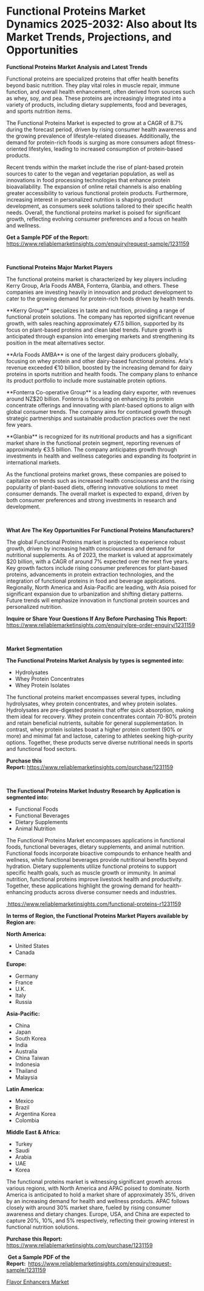 <p><h1>Functional Proteins Market Dynamics 2025-2032: Also about Its Market Trends, Projections, and Opportunities</h1></p><p><strong>Functional Proteins Market Analysis and Latest Trends</strong></p>
<p><p>Functional proteins are specialized proteins that offer health benefits beyond basic nutrition. They play vital roles in muscle repair, immune function, and overall health enhancement, often derived from sources such as whey, soy, and pea. These proteins are increasingly integrated into a variety of products, including dietary supplements, food and beverages, and sports nutrition items.</p><p>The Functional Proteins Market is expected to grow at a CAGR of 8.7% during the forecast period, driven by rising consumer health awareness and the growing prevalence of lifestyle-related diseases. Additionally, the demand for protein-rich foods is surging as more consumers adopt fitness-oriented lifestyles, leading to increased consumption of protein-based products. </p><p>Recent trends within the market include the rise of plant-based protein sources to cater to the vegan and vegetarian population, as well as innovations in food processing technologies that enhance protein bioavailability. The expansion of online retail channels is also enabling greater accessibility to various functional protein products. Furthermore, increasing interest in personalized nutrition is shaping product development, as consumers seek solutions tailored to their specific health needs. Overall, the functional proteins market is poised for significant growth, reflecting evolving consumer preferences and a focus on health and wellness.</p></p>
<p><strong>Get a Sample PDF of the Report:&nbsp;</strong> <a href="https://www.reliablemarketinsights.com/enquiry/request-sample/1231159?utm_campaign=3011&utm_medium=2&utm_source=Github&utm_content=ia&utm_term=07042025&utm_id=functional-proteins">https://www.reliablemarketinsights.com/enquiry/request-sample/1231159</a></p>
<p>&nbsp;</p>
<p><strong>Functional Proteins Major Market Players</strong></p>
<p><p>The functional proteins market is characterized by key players including Kerry Group, Arla Foods AMBA, Fonterra, Glanbia, and others. These companies are investing heavily in innovation and product development to cater to the growing demand for protein-rich foods driven by health trends.</p><p>**Kerry Group** specializes in taste and nutrition, providing a range of functional protein solutions. The company has reported significant revenue growth, with sales reaching approximately €7.5 billion, supported by its focus on plant-based proteins and clean label trends. Future growth is anticipated through expansion into emerging markets and strengthening its position in the meat alternatives sector.</p><p>**Arla Foods AMBA** is one of the largest dairy producers globally, focusing on whey protein and other dairy-based functional proteins. Arla's revenue exceeded €10 billion, boosted by the increasing demand for dairy proteins in sports nutrition and health foods. The company plans to enhance its product portfolio to include more sustainable protein options.</p><p>**Fonterra Co-operative Group** is a leading dairy exporter, with revenues around NZ$20 billion. Fonterra is focusing on enhancing its protein concentrate offerings and innovating with plant-based options to align with global consumer trends. The company aims for continued growth through strategic partnerships and sustainable production practices over the next few years.</p><p>**Glanbia** is recognized for its nutritional products and has a significant market share in the functional protein segment, reporting revenues of approximately €3.5 billion. The company anticipates growth through investments in health and wellness categories and expanding its footprint in international markets.</p><p>As the functional proteins market grows, these companies are poised to capitalize on trends such as increased health consciousness and the rising popularity of plant-based diets, offering innovative solutions to meet consumer demands. The overall market is expected to expand, driven by both consumer preferences and strong investments in research and development.</p></p>
<p>&nbsp;</p>
<p><strong>What Are The Key Opportunities For Functional Proteins Manufacturers?</strong></p>
<p><p>The global Functional Proteins market is projected to experience robust growth, driven by increasing health consciousness and demand for nutritional supplements. As of 2023, the market is valued at approximately $20 billion, with a CAGR of around 7% expected over the next five years. Key growth factors include rising consumer preferences for plant-based proteins, advancements in protein extraction technologies, and the integration of functional proteins in food and beverage applications. Regionally, North America and Asia-Pacific are leading, with Asia poised for significant expansion due to urbanization and shifting dietary patterns. Future trends will emphasize innovation in functional protein sources and personalized nutrition.</p></p>
<p><strong>Inquire or Share Your Questions If Any Before Purchasing This Report:</strong> <a href="https://www.reliablemarketinsights.com/enquiry/pre-order-enquiry/1231159?utm_campaign=3011&utm_medium=2&utm_source=Github&utm_content=ia&utm_term=07042025&utm_id=functional-proteins">https://www.reliablemarketinsights.com/enquiry/pre-order-enquiry/1231159</a></p>
<p>&nbsp;</p>
<p><strong>Market Segmentation</strong></p>
<p><strong>The Functional Proteins Market Analysis by types is segmented into:</strong></p>
<p><ul><li>Hydrolysates</li><li>Whey Protein Concentrates</li><li>Whey Protein Isolates</li></ul></p>
<p><p>The functional proteins market encompasses several types, including hydrolysates, whey protein concentrates, and whey protein isolates. Hydrolysates are pre-digested proteins that offer quick absorption, making them ideal for recovery. Whey protein concentrates contain 70-80% protein and retain beneficial nutrients, suitable for general supplementation. In contrast, whey protein isolates boast a higher protein content (90% or more) and minimal fat and lactose, catering to athletes seeking high-purity options. Together, these products serve diverse nutritional needs in sports and functional food sectors.</p></p>
<p><strong>Purchase this Report:&nbsp;</strong><a href="https://www.reliablemarketinsights.com/purchase/1231159?utm_campaign=3011&utm_medium=2&utm_source=Github&utm_content=ia&utm_term=07042025&utm_id=functional-proteins">https://www.reliablemarketinsights.com/purchase/1231159</a></p>
<p>&nbsp;</p>
<p><strong>The Functional Proteins Market Industry Research by Application is segmented into:</strong></p>
<p><ul><li>Functional Foods</li><li>Functional Beverages</li><li>Dietary Supplements</li><li>Animal Nutrition</li></ul></p>
<p><p>The Functional Proteins Market encompasses applications in functional foods, functional beverages, dietary supplements, and animal nutrition. Functional foods incorporate bioactive compounds to enhance health and wellness, while functional beverages provide nutritional benefits beyond hydration. Dietary supplements utilize functional proteins to support specific health goals, such as muscle growth or immunity. In animal nutrition, functional proteins improve livestock health and productivity. Together, these applications highlight the growing demand for health-enhancing products across diverse consumer needs and industries.</p></p>
<p><a href="https://www.reliablemarketinsights.com/functional-proteins-r1231159?utm_campaign=3011&utm_medium=2&utm_source=Github&utm_content=ia&utm_term=07042025&utm_id=functional-proteins">&nbsp;https://www.reliablemarketinsights.com/functional-proteins-r1231159</a></p>
<p><strong>In terms of Region, the Functional Proteins Market Players available by Region are:</strong></p>
<p>
    <p> <strong> North America: </strong>
        <ul>
            <li>United States</li>
            <li>Canada</li>
        </ul>
        </p> 
    <p> <strong> Europe: </strong>
        <ul>
            <li>Germany</li>
            <li>France</li>
            <li>U.K.</li>
            <li>Italy</li>
            <li>Russia</li>
        </ul>
        </p> 
    <p> <strong> Asia-Pacific: </strong>
        <ul>
            <li>China</li>
            <li>Japan</li>
            <li>South Korea</li>
            <li>India</li>
            <li>Australia</li>
            <li>China Taiwan</li>
            <li>Indonesia</li>
            <li>Thailand</li>
            <li>Malaysia</li>
        </ul>
        </p> 
    <p> <strong> Latin America: </strong>
        <ul>
            <li>Mexico</li>
            <li>Brazil</li>
            <li>Argentina Korea</li>
            <li>Colombia</li>
        </ul>
        </p> 
    <p> <strong> Middle East & Africa: </strong>
        <ul>
            <li>Turkey</li>
            <li>Saudi</li>
            <li>Arabia</li>
            <li>UAE</li>
            <li>Korea</li>
        </ul>
    </p>
    </p>
<p><p>The functional proteins market is witnessing significant growth across various regions, with North America and APAC poised to dominate. North America is anticipated to hold a market share of approximately 35%, driven by an increasing demand for health and wellness products. APAC follows closely with around 30% market share, fueled by rising consumer awareness and dietary changes. Europe, USA, and China are expected to capture 20%, 10%, and 5% respectively, reflecting their growing interest in functional nutrition solutions.</p></p>
<p><strong>Purchase this Report: </strong><a href="https://www.reliablemarketinsights.com/purchase/1231159?utm_campaign=3011&utm_medium=2&utm_source=Github&utm_content=ia&utm_term=07042025&utm_id=functional-proteins">https://www.reliablemarketinsights.com/purchase/1231159</a></p>
<p>&nbsp;<strong>Get a Sample PDF of the Report:&nbsp;&nbsp;</strong><a href="https://www.reliablemarketinsights.com/enquiry/request-sample/1231159?utm_campaign=3011&utm_medium=2&utm_source=Github&utm_content=ia&utm_term=07042025&utm_id=functional-proteins">https://www.reliablemarketinsights.com/enquiry/request-sample/1231159</a></p>
<p><strong></strong></p>
<p><p><a href="https://github.com/pidlisseas/Market-Research-Report-List-1/blob/main/flavor-enhancers-market.md?utm_campaign=3011&utm_medium=2&utm_source=Github&utm_content=ia&utm_term=07042025&utm_id=functional-proteins">Flavor Enhancers Market</a></p></p>